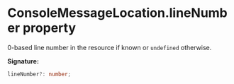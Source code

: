 # ConsoleMessageLocation.lineNumber property

0-based line number in the resource if known or `undefined` otherwise.

**Signature:**

```typescript
lineNumber?: number;
```
